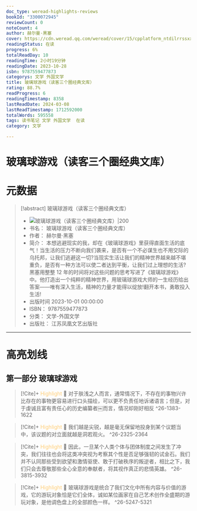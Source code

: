 ```yaml
---
doc_type: weread-highlights-reviews
bookId: "3300072945"
reviewCount: 0
noteCount: 4
author: 赫尔曼·黑塞
cover: https://cdn.weread.qq.com/weread/cover/15/cpplatform_ntdilrrssxxtd4jlcv1btk/t7_cpplatform_ntdilrrssxxtd4jlcv1btk1696748113.jpg
readingStatus: 在读
progress: 6%
totalReadDay: 10
readingTime: 2小时19分钟
readingDate: 2023-10-28
isbn: 9787559477873
categorys: 文学 外国文学
title: 玻璃球游戏（读客三个圈经典文库）
rating: 88.7%
readProgress: 6
readingTimestamp: 8358
lastReadDate: 2024-03-08
lastReadTimestamp: 1712592000
totalWords: 595558
tags: 读书笔记 文学 外国文学  在读
category: 文学

---
```


# 玻璃球游戏（读客三个圈经典文库）

# 元数据
> [!abstract] 玻璃球游戏（读客三个圈经典文库）
> - ![ 玻璃球游戏（读客三个圈经典文库）|200](https://cdn.weread.qq.com/weread/cover/15/cpplatform_ntdilrrssxxtd4jlcv1btk/t7_cpplatform_ntdilrrssxxtd4jlcv1btk1696748113.jpg)
> - 书名： 玻璃球游戏（读客三个圈经典文库）
> - 作者： 赫尔曼·黑塞
> - 简介： 本想逃避现实的我，却在《玻璃球游戏》里获得直面生活的底气！当生活的压力不断向我们袭来，是否有一个不必谋生也不用交际的乌托邦，让我们逃避这一切?当现实生活让我们的精神世界越来越不堪重负，是否有一种方法可以使二者达到平衡，让我们过上理想的生活?黑塞用整整 12 年的时间将对这些问题的思考写进了《玻璃球游戏》中。他打造出一个纯粹的精神世界，用玻璃球游戏大师的一生经历给出答案——唯有深入生活，精神的力量才能得以绽放!翻开本书，勇敢投入生活!
> - 出版时间 2023-10-01 00:00:00
> - ISBN： 9787559477873
> - 分类： 文学-外国文学
> - 出版社： 江苏凤凰文艺出版社



---

# 高亮划线

## 第一部分 玻璃球游戏

> [!Cite]+ <span style="color: #ffce78;">Highlight</span>
> 📌 对于肤浅之人而言，通常情况下，不存在的事物兴许比存在的事物更容易进行口头描绘，可以更不负责任地诉诸语言；但是，对于虔诚且富有责任心的历史编纂者￼而言，情况却刚好相反
> ^26-1383-1622

> [!Cite]+ <span style="color: #ffce78;">Highlight</span>
> 📌 我们越是尖锐，越是毫无保留地投身到某个议题当中，该议题的对立面就越是洞若观火。
> ^26-2325-2364

> [!Cite]+ <span style="color: #ffce78;">Highlight</span>
> 📌 因此，一旦某个人类个体与团体制度之间发生了冲突，我们往往也会将这类冲突视为考察其个性是否足够强韧的试金石。我们并不认同那些受到欲望和激情驱使、敢于打破秩序的叛逆者，相比之下，我们只会去尊敬那些全心全意的奉献者，将其视作真正的悲情英雄。
> ^26-3815-3932

> [!Cite]+ <span style="color: #ffce78;">Highlight</span>
> 📌 玻璃球游戏是统合了我们文化中所有内容与价值的游戏，它的游玩对象恰是它们全体，诚如某位画家在自己艺术创作全盛期的游玩对象，是他调色盘上的全部颜色一样。
> ^26-5247-5321

